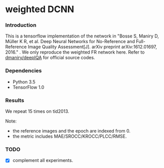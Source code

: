 # weighted DCNN

### Introduction
This is a tensorflow implementation of the network in "Bosse S, Maniry D, Müller K R, et al. Deep Neural Networks for No-Reference and Full-Reference Image Quality Assessment[J]. arXiv preprint arXiv:1612.01697, 2016." .
We only reproduce the weighted FR network here. Refer to [dmaniry/deepIQA][source code] for official source codes.

### Dependencies
- Python 3.5
- TensorFlow 1.0

### Results
We repeat 15 times on tid2013.

[//]: # (tid2013	val	test	best epoch	train loss	val metric					test metric																			)			
[//]: # (1	6 4 8 12 15	24 1 14 10 9	1225	0.236	0.334	0.918	0.755	0.929	0.455	0.387	0.891	0.725	0.902	0.537	)
[//]: # (2	16 15 17 2 11	24 10 5 14 3	1844	0.174	0.333	0.943	0.792	0.942	0.429	0.44	0.853	0.677	0.868	0.612	)
[//]: # (3	0 17 10 14 5	19 22 4 21 16	584	0.155	0.296	0.928	0.782	0.942	0.414	0.309	0.918	0.777	0.93	0.454		)
[//]: # (4	4 16 12 13 6	1 22 5 14 18	2678	0.082	0.327	0.929	0.769	0.938	0.439	0.328	0.931	0.784	0.934	0.459)
[//]: # (5	12 22 11 10 17	7 3 13 19 4	2899	0.126	0.921	0.771	0.937	0.453	0.482	0.371	0.924	0.758	0.925	0.485)
[//]: # (6	4 19 23 11 24	1 15 12 17 7	2546	0.111	0.4	0.554	0.705	0.903	0.523	0.39	0.904	0.733	0.912	0.526		)
[//]: # (7	14 3 21 20 2	22 5 17 12 13	1514	0.204	0.327	0.934	0.778	0.938	0.435	0.44	0.865	0.696	0.895	0.61		)
[//]: # (8	6 0 8 21 5	22 23 18 9 16	2968	0.195	0.274	0.946	0.809	0.949	0.396	0.35	0.918	0.759	0.923	0.474		)
[//]: # (9	13 22 7 6 14	19 9 5 20 17	2333	0.185	0.296	0.939	0.795	0.946	0.402	0.32	0.925	0.778	0.937	0.434	)
[//]: # (10	8 6 5 1 22	21 17 11 4 13	2814	0.065	0.276	0.958	0.823	0.959	0.368	0.338	0.919	0.771	0.935	0.472	)
[//]: # (11	7 13  5 24  6 	18  0 11  1 15	2887	0.19	0.338	0.923	0.77	0.931	0.475	0.324	0.936	0.785	0.939	0.434		)
[//]: # (12	18 14  0 20 17	21  5 16 19 13	2291	0.214	0.329	0.934	0.78	0.94	0.437	0.358	0.922	0.759	0.926	0.476		)
[//]: # (13	15  0 20 10  9 	5 13 21 19 14	1154	0.272	0.945	0.807	0.953	0.378	0.143	0.265	0.94	0.801	0.951	0.374	)
[//]: # (14	17 10 16  3  6	11 21  5 22 24	2269	0.361	0.291	0.944	0.799	0.946	0.416	0.461	0.868	0.691	0.869	0.635)
[//]: # (15	17  3 21 14  2	19  8 20 16  4	599	0.337	0.312	0.938	0.79	0.94	0.426	0.292	0.936	0.794	0.946	0.418			)
[//]: # (16	11 21 10  6 22	8 15 16 17  1	2934	0.133	0.287	0.932	0.787	0.945	0.399	0.33	0.926	0.774	0.934	0.447	)
[//]: # (17	10 19 12 23  1	8  6  3  7 16	1806	0.452	0.307	0.927	0.776	0.933	0.43	0.374	0.91	0.751	0.918	0.501			)
[//]: # (18	1 15 17 12 21	3  9  0  2  4	2800	0.12	0.327	0.925	0.772	0.926	0.46	0.354	0.93	0.771	0.931	0.461				)
[//]: # (19	14 20 23 21 19	2 16 17  3 15	1880	0.621	0.312	0.934	0.784	0.94	0.418	0.422	0.907	0.753	0.92	0.532	)
[//]: # (20	11  1  5  9 14	2 13 18  6 22	2698	0.082	0.301	0.935	0.787	0.946	0.404	0.317	0.935	0.79	0.939	0.443	)
														
[//]: # (AVERAGE				0.21575	0.37665	0.90095	0.79715	0.8862	0.41755	0.3585	0.9129	0.75635	0.9217	0.4892			)
[//]: # (MEDIAN				0.1875	0.3195	0.933	0.7855	0.94	0.4275	0.352	0.9205	0.765	0.928	0.473										)	



Note:
- the reference images and the epoch are indexed from 0.
- the metric  includes  MAE/SROCC/KROCC/PLCC/RMSE.

### TODO
- [x] complement all experiments.

[source code]: https://github.com/dmaniry/deepIQA
